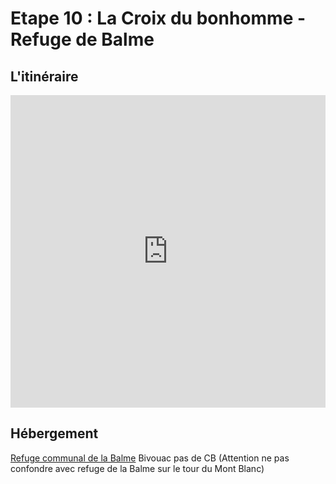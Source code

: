 # Etape 10 : La Croix du bonhomme - Refuge de Balme

## L'itinéraire
<iframe src="https://gpx.studio/?state=%7B%22ids%22:%5B%221hDDWPKervhzdzApuBNvpoggLT9d-lbiy%22%5D%7D&embed&distance" width="100%" height="500" frameborder="0" allowfullscreen><p><a href="https://gpx.studio/?state=%7B%22ids%22:%5B%221hDDWPKervhzdzApuBNvpoggLT9d-lbiy%22%5D%7D"></a></p></iframe>

## Hébergement
[Refuge communal de la Balme](http://www.refuge-balme-tarentaise.fr/)
Bivouac
pas de CB
(Attention ne pas confondre avec refuge de la Balme sur le tour du Mont Blanc)

